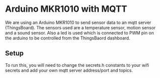 # Arduino MKR1010 with MQTT
We are using an Arduino MKR1010 to send sensor data to an mqtt server (ThingsBoard). The sensors used are a temperature sensor, motion sensor and a sound sensor. Also a led is used which is connected to PWM pin on the arduino to be controlled from the ThingsBaord dashboard.

## Setup
To run this, you will need to change the secrets.h constants to your wifi secrets and add your own mqtt server address/port and topics.
